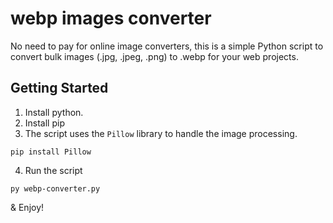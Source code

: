 # webp images converter

No need to pay for online image converters, this is a simple Python script to convert bulk images (.jpg, .jpeg, .png) to .webp for your web projects.

## Getting Started

1. Install python.
2. Install pip
3. The script uses the `Pillow` library to handle the image processing.

```
pip install Pillow
```
4. Run the script
```
py webp-converter.py
```

& Enjoy!
